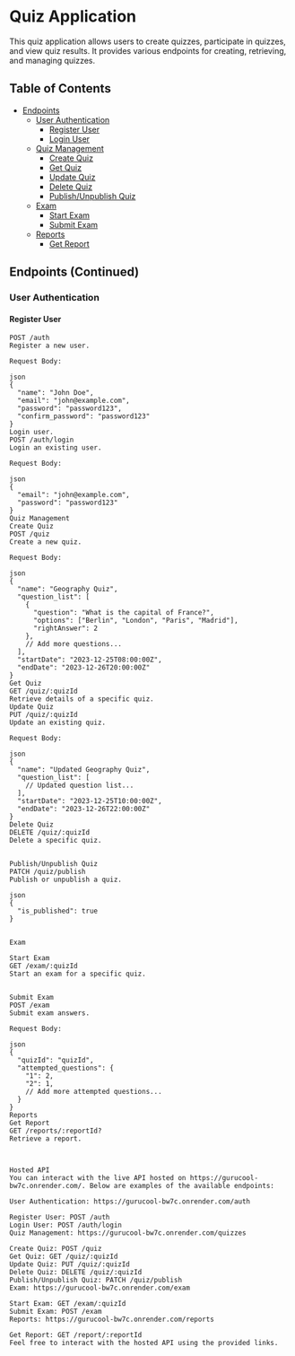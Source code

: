 # Quiz Application

This quiz application allows users to create quizzes, participate in quizzes, and view quiz results. It provides various endpoints for creating, retrieving, and managing quizzes.

## Table of Contents

- [Endpoints](#endpoints)
  - [User Authentication](#user-authentication)
    - [Register User](#register-user)
    - [Login User](#login-user)
  - [Quiz Management](#quiz-management)
    - [Create Quiz](#create-quiz)
    - [Get Quiz](#get-quiz)
    - [Update Quiz](#update-quiz)
    - [Delete Quiz](#delete-quiz)
    - [Publish/Unpublish Quiz](#publish-unpublish-quiz)
  - [Exam](#exam)
    - [Start Exam](#start-exam)
    - [Submit Exam](#submit-exam)
  - [Reports](#reports)
    - [Get Report](#get-report)

## Endpoints (Continued)

### User Authentication

#### Register User

```http
POST /auth
Register a new user.

Request Body:

json
{
  "name": "John Doe",
  "email": "john@example.com",
  "password": "password123",
  "confirm_password": "password123"
}
Login user.
POST /auth/login
Login an existing user.

Request Body:

json
{
  "email": "john@example.com",
  "password": "password123"
}
Quiz Management
Create Quiz
POST /quiz
Create a new quiz.

Request Body:

json
{
  "name": "Geography Quiz",
  "question_list": [
    {
      "question": "What is the capital of France?",
      "options": ["Berlin", "London", "Paris", "Madrid"],
      "rightAnswer": 2
    },
    // Add more questions...
  ],
  "startDate": "2023-12-25T08:00:00Z",
  "endDate": "2023-12-26T20:00:00Z"
}
Get Quiz
GET /quiz/:quizId
Retrieve details of a specific quiz.
Update Quiz
PUT /quiz/:quizId
Update an existing quiz.

Request Body:

json
{
  "name": "Updated Geography Quiz",
  "question_list": [
    // Updated question list...
  ],
  "startDate": "2023-12-25T10:00:00Z",
  "endDate": "2023-12-26T22:00:00Z"
}
Delete Quiz
DELETE /quiz/:quizId
Delete a specific quiz.


Publish/Unpublish Quiz
PATCH /quiz/publish
Publish or unpublish a quiz.

json
{
  "is_published": true
}


Exam

Start Exam
GET /exam/:quizId
Start an exam for a specific quiz.


Submit Exam
POST /exam
Submit exam answers.

Request Body:

json
{
  "quizId": "quizId",
  "attempted_questions": {
    "1": 2,
    "2": 1,
    // Add more attempted questions...
  }
}
Reports
Get Report
GET /reports/:reportId?
Retrieve a report.



Hosted API
You can interact with the live API hosted on https://gurucool-bw7c.onrender.com/. Below are examples of the available endpoints:

User Authentication: https://gurucool-bw7c.onrender.com/auth

Register User: POST /auth
Login User: POST /auth/login
Quiz Management: https://gurucool-bw7c.onrender.com/quizzes

Create Quiz: POST /quiz
Get Quiz: GET /quiz/:quizId
Update Quiz: PUT /quiz/:quizId
Delete Quiz: DELETE /quiz/:quizId
Publish/Unpublish Quiz: PATCH /quiz/publish
Exam: https://gurucool-bw7c.onrender.com/exam

Start Exam: GET /exam/:quizId
Submit Exam: POST /exam
Reports: https://gurucool-bw7c.onrender.com/reports

Get Report: GET /report/:reportId
Feel free to interact with the hosted API using the provided links.

